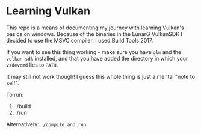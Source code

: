 # Learning Vulkan

This repo is a means of documenting my journey with learning Vulkan's basics on windows. Because of the binaries in the LunarG VulkanSDK I decided to use the MSVC compiler. I used Build Tools 2017. 

If you want to see this thing working - make sure you have `glm` and the `vulkan sdk` installed, and that you have added the directory in which your `vsdevcmd` lies to `PATH`.

It may still not work though!
I guess this whole thing is just a mental "note to self".

To run:
1. ./build
2. ./run

Alternatively:
`./compile_and_run`